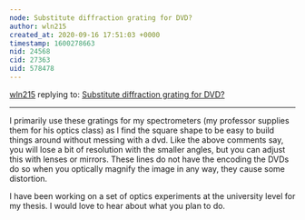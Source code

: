```yaml
---
node: Substitute diffraction grating for DVD?
author: wln215
created_at: 2020-09-16 17:51:03 +0000
timestamp: 1600278663
nid: 24568
cid: 27363
uid: 578478
---
```




[wln215](../profile/wln215) replying to: [Substitute diffraction grating for DVD?](../notes/msuphysicsformcb/09-12-2020/substitute-diffraction-grating-for-dvd)

----
I primarily use these gratings for my spectrometers (my professor supplies them for his optics class) as I find the square shape to be easy to build things around without messing with a dvd. Like the above comments say, you will lose a bit of resolution with the smaller angles, but you can adjust this with lenses or mirrors. These lines do not have the encoding the DVDs do so when you optically magnify the image in any way, they cause some distortion. 

I have been working on a set of optics experiments at the university level for my thesis. I would love to hear about what you plan to do. 